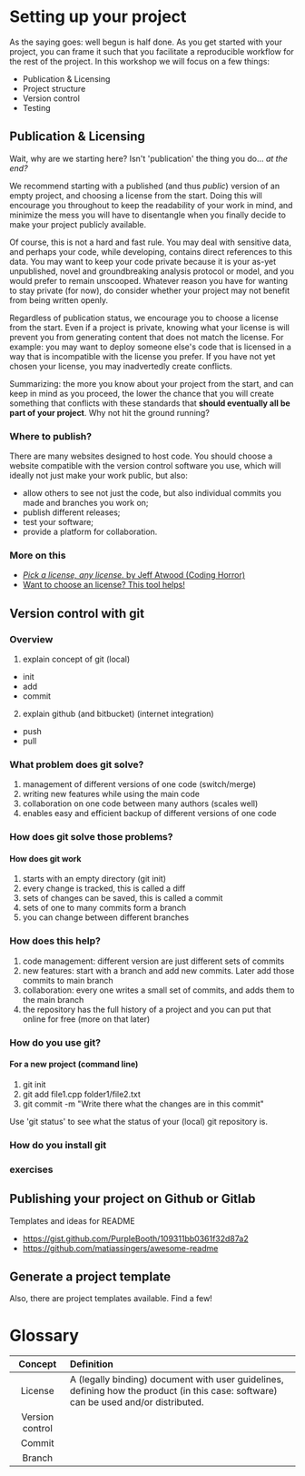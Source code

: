# Setting up your project

As the saying goes: well begun is half done. As you get started with your project, you can frame it such that you facilitate a reproducible workflow for the rest of the project. In this workshop we will focus on a few things:
* Publication & Licensing
* Project structure
* Version control
* Testing

## Publication & Licensing

Wait, why are we starting here? Isn't 'publication' the thing you do... _at the end?_

We recommend starting with a published (and thus _public_) version of an empty project, and choosing a license from the start. Doing this will encourage you throughout to keep the readability of your work in mind, and minimize the mess you will have to disentangle when you finally decide to make your project publicly available.

Of course, this is not a hard and fast rule. You may deal with sensitive data, and perhaps your code, while developing, contains direct references to this data. You may want to keep your code private because it is your as-yet unpublished, novel and groundbreaking analysis protocol or model, and you would prefer to remain unscooped. Whatever reason you have for wanting to stay private (for now), do consider whether your project may not benefit from being written openly.

Regardless of publication status, we encourage you to choose a license from the start. Even if a project is private, knowing what your license is will prevent you from generating content that does not match the license. For example: you may want to deploy someone else's code that is licensed in a way that is incompatible with the license you prefer. If you have not yet chosen your license, you may inadvertedly create conflicts.

Summarizing: the more you know about your project from the start, and can keep in mind as you proceed, the lower the chance that you will create something that conflicts with these standards that **should eventually all be part of your project**. Why not hit the ground running?

### Where to publish?

There are many websites designed to host code. You should choose a website compatible with the version control software you use, which will ideally not just make your work public, but also:
- allow others to see not just the code, but also individual commits you made and branches you work on;
- publish different releases;
- test your software;
- provide a platform for collaboration.




### More on this
* [_Pick a license, any license._ by Jeff Atwood (Coding Horror)](https://blog.codinghorror.com/pick-a-license-any-license/)
* [Want to choose an license? This tool helps!](https://choosealicense.com)



## Version control with git 
### Overview

1. explain concept of git (local)
  * init
  * add
  * commit
2. explain github (and bitbucket) (internet integration) 
  * push
  * pull
        
### What problem does git solve?

1. management of different versions of one code (switch/merge)
2. writing new features while using the main code
3. collaboration on one code between many authors (scales well)
4. enables easy and efficient backup of different versions of one code

### How does git solve those problems?
#### How does git work

1. starts with an empty directory (git init)
2. every change is tracked, this is called a diff
3. sets of changes can be saved, this is called a commit
4. sets of one to many commits form a branch
5. you can change between different branches

### How does this help?

1. code management: different version are just different sets of commits
2. new features: start with a branch and add new commits. Later add those commits to main branch
3. collaboration: every one writes a small set of commits, and adds them to the main branch
4. the repository has the full history of a project and you can put that online for free (more on that later)

### How do you use git?
#### For a new project (command line)
1. git init
2. git add file1.cpp folder1/file2.txt
3. git commit -m "Write there what the changes are in this commit"

Use 'git status' to see what the status of your (local) git repository is.
### How do you install git

### exercises


## Publishing your project on Github or Gitlab





Templates and ideas for README
- https://gist.github.com/PurpleBooth/109311bb0361f32d87a2
- https://github.com/matiassingers/awesome-readme



## Generate a project template
Also, there are project templates available. Find a few!


# Glossary
| Concept | Definition |
|:-----------:|:-------------|
| License | A (legally binding) document with user guidelines, defining how the product (in this case: software) can be used and/or distributed. |
| Version control | |
| Commit | |
| Branch | |


